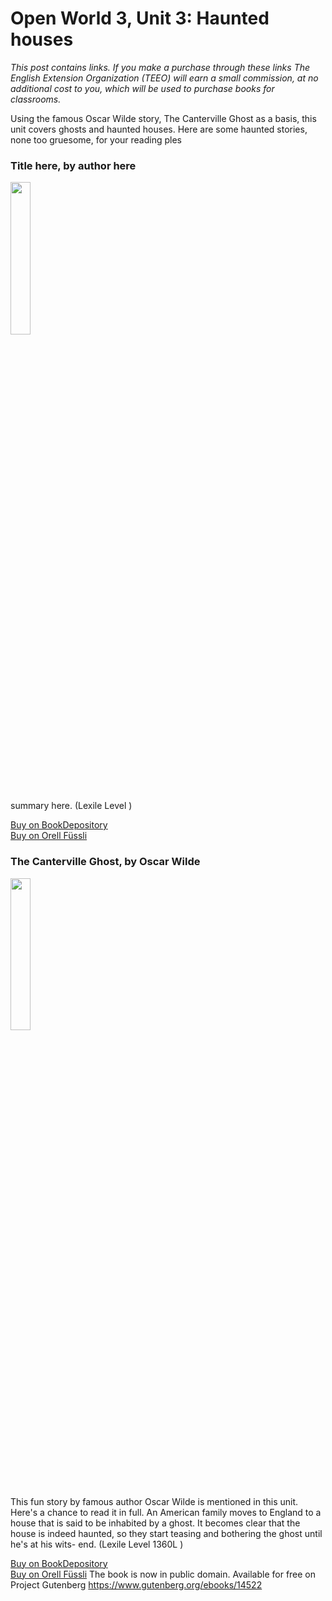 # Open World 3, Unit 3: Haunted houses
*This post contains links. If you make a purchase through these links The English Extension Organization (TEEO) will earn a small commission, at no additional cost to you, which will be used to purchase books for classrooms.*

Using the famous Oscar Wilde story, The Canterville Ghost as a basis, this unit covers ghosts and haunted houses.   Here are some haunted stories, none too gruesome, for your reading ples


### Title here, by author here

<img src="imgurlinkhere.png" width="25%" />

summary here.  (Lexile Level     )

<a href="bookdepository link here" rel="nofollow"> Buy on BookDepository</a>  
<a href="orell fussli link here" rel="nofollow">Buy on Orell Füssli</a> 

### The Canterville Ghost, by Oscar Wilde

<img src="imgurlinkhere.png" width="25%" />

This fun story by famous author Oscar Wilde is mentioned in this unit.  Here's a chance to read it in full.  An American family moves to England to a house that is said to be inhabited by a ghost.  It becomes clear that the house is indeed haunted, so they start teasing and bothering the ghost until he's at his wits- end.  (Lexile Level 1360L )

<a href="https://www.bookdepository.com/The-Canterville-Ghost-and-Other-Stories-Oscar-Wilde/9781847496126" rel="nofollow"> Buy on BookDepository</a>  
<a href="https://www.orellfuessli.ch/shop/home/artikeldetails/A1038959456" rel="nofollow">Buy on Orell Füssli</a> 
The book is now in public domain.  Available for free on Project Gutenberg https://www.gutenberg.org/ebooks/14522




<!--stackedit_data:
eyJoaXN0b3J5IjpbLTE3OTc1NTAxNjAsMzU1MDkwNjk1LC0xMj
IzNjExMDA5XX0=
-->